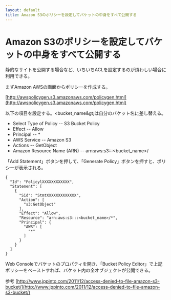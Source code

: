 ```yaml
---
layout: default
title: Amazon S3のポリシーを設定してバケットの中身をすべて公開する
---
```


# Amazon S3のポリシーを設定してバケットの中身をすべて公開する

静的なサイトを公開する場合など、いちいちACLを設定するのが煩わしい場合に利用できる。

まずAmazon AWSの画面からポリシーを作成する。

[http://awspolicygen.s3.amazonaws.com/policygen.html](http://awspolicygen.s3.amazonaws.com/policygen.html)

以下の項目を設定する。&lt;bucket_name\&gt;は自分のバケット名に差し替える。

* Select Type of Policy -- S3 Bucket Policy
* Effect -- Allow
* Principal -- \*
* AWS Service -- Amazon S3
* Actions -- GetObject
* Amazon Resource Name (ARN) -- arn:aws:s3:::&lt;bucket_name&gt;/

「Add Statement」ボタンを押して、「Generate Policy」ボタンを押すと、ポリシーが表示される。

    {
      "Id": "PolicylXXXXXXXXXXXX",
      "Statement": [
        {
          "Sid": "StmtXXXXXXXXXXXXX",
          "Action": [
            "s3:GetObject"
          ],
          "Effect": "Allow",
          "Resource": "arn:aws:s3:::<bucket_name>/*",
          "Principal": {
            "AWS": [
              "*"
            ]
          }
        }
      ]
    }

Web Consoleでバケットのプロパティを開き、「Bucket Policy Editor」で上記ポリシーをペーストすれば、バケット内の全オブジェクトが公開できる。

参考 [http://www.jppinto.com/2011/12/access-denied-to-file-amazon-s3-bucket/](http://www.jppinto.com/2011/12/access-denied-to-file-amazon-s3-bucket/)
